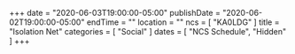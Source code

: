+++
date = "2020-06-03T19:00:00-05:00"
publishDate = "2020-06-02T19:00:00-05:00"
endTime = ""
location = ""
ncs = [ "KA0LDG" ]
title = "Isolation Net"
categories = [ "Social" ]
dates = [ "NCS Schedule", "Hidden" ]
+++
